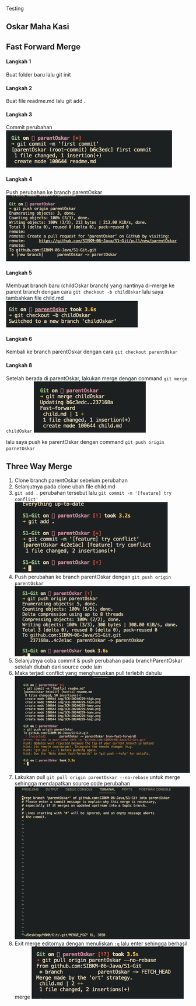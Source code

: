 Testing

## Oskar Maha Kasi

## Fast Forward Merge

#### Langkah 1

Buat folder baru lalu git init

#### Langkah 2

Buat file readme.md lalu git add .

#### Langkah 3

Commit perubahan
![](img/SCR-20240229-hlgb.png)

#### Langkah 4

Push perubahan ke branch parentOskar
![](img/SCR-20240229-hlym.png)

#### Langkah 5

Membuat branch baru (childOskar branch) yang nantinya di-merge ke parent branch dengan cara
`git checkout -b childOskar` lalu saya tambahkan file child.md
![](img/SCR-20240229-hmmy.png)

#### Langkah 6

Kembali ke branch parentOskar dengan cara
`git checkout parentOskar`

#### Langkah 8

Setelah berada di parentOskar, lakukan merge dengan command `git merge childOskar`
![](img/SCR-20240229-hnao.png)

lalu saya push ke parentOskar dengan command `git push origin parnetOskar`

## Three Way Merge

1. Clone branch parentOskar sebelum perubahan
2. Selanjutnya pada clone ubah file child.md
3. `git add .` perubahan tersebut lalu `git commit -m '[feature] try conflict'`
   ![](img/SCR-20240229-hsgz.png)
4. Push perubahan ke branch parentOskar dengan `git push origin parentOskar`
   ![](img/SCR-20240229-hsqj.png)
5. Selanjutnya coba commit & push perubahan pada branchParentOskar setelah diubah dari source code lain
6. Maka terjadi conflict yang mengharuskan pull terlebih dahulu
   ![](img/SCR-20240229-http.png)
7. Lakukan pull `git pull origin parentOskar --no-rebase` untuk merge sehingga mendapatkan source code perubahan
   ![](img/SCR-20240229-huog.png)
8. Exit merge editornya dengan menuliskan `:q` lalu enter sehingga berhasil merge
   ![](img/SCR-20240229-husu.png)
